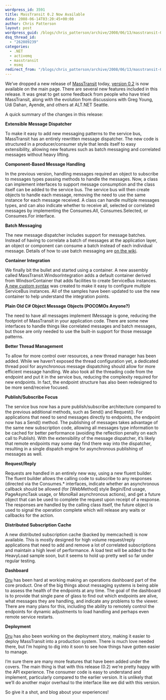 ```yaml
---
wordpress_id: 3591
title: MassTransit 0.2 Now Available
date: 2008-06-14T03:20:45+00:00
author: Chris Patterson
layout: post
wordpress_guid: /blogs/chris_patterson/archive/2008/06/13/masstransit-0-2-now-available.aspx
dsq_thread_id:
  - "262089239"
categories:
  - .NET
  - activemq
  - masstransit
  - msmq
redirect_from: "/blogs/chris_patterson/archive/2008/06/13/masstransit-0-2-now-available.aspx/"
---
```

We&rsquo;ve dropped a new release of [MassTransit](http://code.google.com/p/masstransit/) today, [version 0.2](http://masstransit.googlecode.com/files/masstransit-0.2.zip) is now available on the main page. There are several new features included in this release. It was great to get some feedback from people who have tried MassTransit, along with the evolution from discussions with Greg Young, Udi Dahan, Ayende, and others at ALT.NET Seattle.

A quick summary of the changes in this release:

**Extensible Message Dispatcher**

To make it easy to add new messaging patterns to the service bus, MassTransit has an entirely rewritten message dispatcher. The new code is structured in a producer/consumer style that lends itself to easy extensibility, allowing new features such as batch messaging and correlated messages without heavy lifting.

**Component-Based Message Handling**

In the previous version, handling messages required an object to subscribe to messages types passing methods to handle the messages. Now, a class can implement interfaces to support message consumption and the class itself can be added to the service bus. The service bus will then create objects to handle each message, removing the need to use the same instance for each message received. A class can handle multiple messages types, and can also indicate whether to receive all, selected or correlated messages by implementing the Consumes.All, Consumes.Selected, or Consumes.For interface.

**Batch Messaging**

The new message dispatcher includes support for message batches. Instead of having to correlate a batch of messages at the application layer, an object or component can consume a batch instead of each individual message. Details of how to use batch messaging are [on the wiki](http://code.google.com/p/masstransit/wiki/BatchMessaging).

**Container Integration**

We finally bit the bullet and started using a container. A new assembly called MassTransit.WindsorIntegration adds a default container derived from WindsorContainer that adds facilities to create ServiceBus instances. [A new custom syntax](http://code.google.com/p/masstransit/wiki/CastleIntegration) was created to make it easy to configure multiple ServiceBus instances. All of the samples have been updated to use the new container to help understand the integration points.

**Plain Old C# Object Message Objects (POCOMOs Anyone?)**

The need to have all messages implement IMessage is gone, reducing the footprint of MassTransit in your application code. There are some new interfaces to handle things like correlated messages and batch messages, but those are only needed to use the built-in support for those message patterns.

**Better Thread Management**

To allow for more control over resources, a new thread manager has been added. While we haven&rsquo;t exposed the thread configuration yet, a dedicated thread pool for asynchronous message dispatching should allow for more efficient message handling. We also took all the threading code from the endpoint and put it in the service bus, reducing the complexity required for new endpoints. In fact, the endpoint structure has also been redesigned to be more send/receive focused.

**Publish/Subscribe Focus**

The service bus now has a pure publish/subscribe architecture compared to the previous additional methods, such as Send() and Request(). For applications that need to send messages directly to endpoints, the endpoint now has a Send() method. The publishing of messages takes advantage of the same new subscription code, allowing all messages type information to be cached for better performance (avoiding the reflection penalty on each call to Publish). With the extensibility of the message dispatcher, it&rsquo;s likely that remote endpoints may some day find there way into the dispatcher, resulting in a single dispatch engine for asynchronous publishing of messages as well.

**Request/Reply**

Requests are handled in an entirely new way, using a new fluent builder. The fluent builder allows the calling code to subscribe to any responses (directed via the Consumes.* interfaces, indicate whether an asynchronous callback should be allowed (for [WebMethod] style Begin/End usage, PageAsyncTask usage, or MonoRail asynchronous actions), and get a future object that can be used to complete the request upon receipt of a response. The responses are handled by the calling class itself, the future object is used to signal the operation complete which will release any waits or callbacks for the action.

**Distributed Subscription Cache**

A new distributed subscription cache (backed by memcached) is now available. This is mostly designed for high volume request/reply applications that need to add and remove a lot of correlated subscriptions and maintain a high level of performance. A load test will be added to the HeavyLoad sample soon, but it seems to hold up pretty well so far under regular testing.

**Dashboard**

[Dru](http://blog.acuriousmind.com/) has been hard at working making an operations dashboard part of the core product. One of the big things about messaging systems is being able to assess the health of the endpoints at any time. The goal of the dashboard is to provide that single pane of glass to find out which endpoints are alive, what messages they are handling, and indicate any problems to the viewer. There are many plans for this, including the ability to remotely control the endpoints for dynamic adjustments to load handling and perhaps even remote service restarts.

**Deployment** 

[Dru](http://blog.acuriousmind.com/) has also been working on the deployment story, making it easier to deploy MassTransit into a production system. There is much love needed there, but I&rsquo;m hoping to dig into it soon to see how things have gotten easier to manage.

I&#8217;m sure there are many more features that have been added under the covers. The main thing is that with this release (0.2) we&#8217;re pretty happy with the API experience. The consumer code is easy to understand and implement, particularly compared to the earlier version. It is unlikely that we&#8217;ll do another major overhaul to the interface like we did with this version.

So give it a shot, and blog about your experiences!